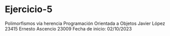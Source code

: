 # Ejercicio-5
Polimorfismos vía herencia
Programación Orientada a Objetos
Javier López 23415
Ernesto Ascencio 23009
Fecha de inicio: 02/10/2023
